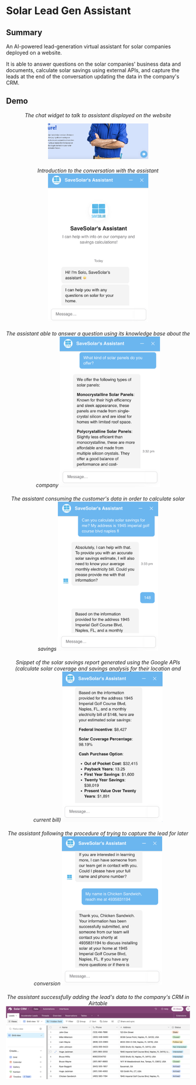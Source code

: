 # Solar Lead Gen Assistant

## Summary
An AI-powered lead-generation virtual assistant for solar companies deployed on a website.

It is able to answer questions on the solar companies' business data and documents, calculate solar savings using external APIs, and capture the leads at the end of the conversation updating the data in the company's CRM.

## Demo
<div style="text-align: center; margin-bottom: 20px;">
<p><i>The chat widget to talk to assistant displayed on the website</i></p>
<img src="images/chatwidget.png" alt="" width="275"/>
</div>

<div style="text-align: center; margin-bottom: 20px;">
<i>Introduction to the conversation with the assistant</i>
<img src="images/intro.png" alt="" width="275"/>
</div>

<div style="text-align: center; margin-bottom: 20px;">
<i>The assistant able to answer a question using its knowledge base about the company</i>
<img src="images/kb.png" alt="" width="275"/>
</div>


<div style="text-align: center; margin-bottom: 20px;">
<i>The assistant consuming the customer's data in order to calculate solar savings</i>
<img src="images/calculation.png" alt="" width="275"/>
</div>

<div style="text-align: center; margin-bottom: 20px;">
<i>Snippet of the solar savings report generated using the Google APIs (calculate solar coverage and savings analysis for their location and current bill)</i>
<img src="images/calculations2.png" alt="" width="275"/>
</div>

<div style="text-align: center; margin-bottom: 20px;">
<i>The assistant following the procedure of trying to capture the lead for later conversion</i>
<img src="images/leadcapture.png" alt="" width="275"/>
</div>

<div style="text-align: center; margin-bottom: 20px;">
<i>The assistant successfully adding the lead's data to the company's CRM in Airtable</i>
<img src="images/airtablecrm.png" alt="" width="750"/>
</div>

